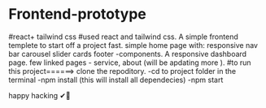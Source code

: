# Frontend-prototype
#react+ tailwind css
#used react and tailwind css.
A simple frontend templete to  start off a project fast.
simple home page with:
responsive nav bar
carousel 
slider
cards
footer -components.
A responsive dashboard page. 
few linked pages - service, about (will be apdating more ).
#to run this project======>
clone the repoditory.
-cd to project folder in the terminal 
-npm install (this will install all dependecies)
-npm start 

happy hacking ✔🎉



